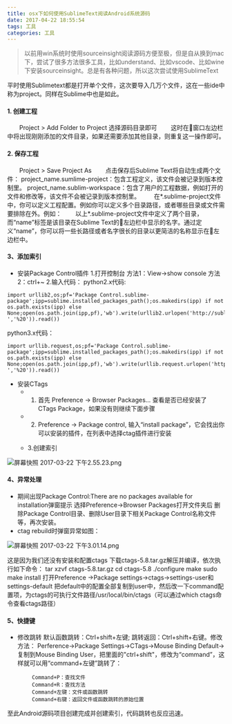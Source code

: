 ```yaml
---
title: osx下如何使用SublimeText阅读Android系统源码
date: 2017-04-22 18:55:54
tags: 工具
categories: 工具
---
```


>以前用win系统时使用sourceinsight阅读源码方便至极，但是自从换到mac下，尝试了很多方法很多工具，比如understand、比如vscode、比如wine下安装sourceinsight。总是有各种问题，所以这次尝试使用SublimeText

平时使用Sublimetext都是打开单个文件，这次要导入几万个文件，这在一些ide中称为project。同样在Sublime中也是如此。

#### 1. 创建工程

　　Project > Add Folder to Project 选择源码目录即可
　　这时在窗口左边栏中将出现刚刚添加的文件目录，如果还需要添加其他目录，则重复这一操作即可。

<!-- more -->

#### 2. 保存工程

　　Project > Save Project As
　　点击保存后Sublime Text将自动生成两个文件：
project_name.sumlime-project：包含工程定义，该文件会被记录到版本控制里。
project_name.sublim-workspace：包含了用户的工程数据，例如打开的文件和修改等，该文件不会被记录到版本控制里。
　　在*.sublime-project文件中，你可以定义工程配置。例如你可以定义多个目录路径，或者哪些目录或文件需要排除在外。例如：
　　以上*.sublime-project文件中定义了两个目录，而“name”标签是该目录在Sublime Text的左边栏中显示的名字。通过定义“name”，你可以将一些长路径或者名字很长的目录以更简洁的名称显示在左边栏中。

#### 3、添加索引

- 安装Package Control插件
  1.打开控制台
       方法1：View->show console 
       方法2：ctrl+~
    2.输入代码：
  python2.x代码:

```
import urllib2,os;pf='Package Control.sublime-package';ipp=sublime.installed_packages_path();os.makedirs(ipp) if not os.path.exists(ipp) else None;open(os.path.join(ipp,pf),'wb').write(urllib2.urlopen('http://sublime.wbond.net/'+pf.replace(' ','%20')).read())  
```
python3.x代码：

```
import urllib.request,os;pf='Package Control.sublime-package';ipp=sublime.installed_packages_path();os.makedirs(ipp) if not os.path.exists(ipp) else None;open(os.path.join(ipp,pf),'wb').write(urllib.request.urlopen('http://sublime.wbond.net/'+pf.replace(' ','%20')).read())
```
- 安装CTags
  - 1. 首先 Preference -> Browser Packages... 查看是否已经安装了CTags Package，如果没有则继续下面步骤
  - 2. Preference -> Package control, 输入“install package”，它会找出你可以安装的插件，在列表中选择ctag插件进行安装

   - 3.创建索引

![屏幕快照 2017-03-22 下午2.55.23.png](http://upload-images.jianshu.io/upload_images/1796052-38f35a1199d9e85a.png?imageMogr2/auto-orient/strip%7CimageView2/2/w/1240)

#### 4、异常处理

- 期间出现Package Control:There are no packages available for installation弹窗提示
  选择Preference->Browser Packages打开文件夹后
  删除Package Control目录、删除User目录下相关Package Control名称文件等，再次安装。
- ctag rebuild时弹窗异常如图：

![屏幕快照 2017-03-22 下午3.01.14.png](http://upload-images.jianshu.io/upload_images/1796052-ad6b9e4b667a7b5b.png?imageMogr2/auto-orient/strip%7CimageView2/2/w/1240)

这是因为我们还没有安装和配置ctags
下载ctags-5.8.tar.gz解压并编译，依次执行如下命令：
tar xzvf ctags-5.8.tar.gz
cd ctags-5.8
./configure
make
sudo make install
打开Preference ->Package settings->ctags->settings-user和settings-default
把default中的配置全部复制到user中，然后改一下command配置项，为ctags的可执行文件路径/usr/local/bin/ctags（可以通过which ctags命令查看ctags路径）
#### 5、快捷键
- 修改跳转
  默认函数跳转：Ctrl+shift+左键; 跳转返回：Ctrl+shift+右键。修改方法：
   Perference->Package Settings->CTags->Mouse Binding Default->复制到Mouse Binding User，把里面的"ctrl+shift"，修改为“command”，这样就可以用“command+左键”跳转了：

```
        Command+P：查找文件
        Command+R：查找方法
        Command+左键：文件或函数跳转        
        Command+右键：返回文件或函数跳转的原始位置
```

至此Android源码项目创建完成并创建索引，代码跳转也反应迅速。